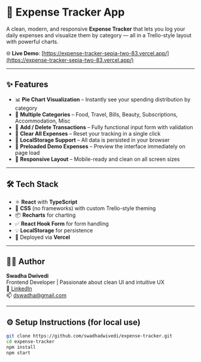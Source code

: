 # 💸 Expense Tracker App

A clean, modern, and responsive **Expense Tracker** that lets you log your daily expenses and visualize them by category — all in a Trello-style layout with powerful charts.

🌐 **Live Demo**: [https://expense-tracker-sepia-two-83.vercel.app/](https://expense-tracker-sepia-two-83.vercel.app/)

---

## ✨ Features

- 📊 **Pie Chart Visualization** – Instantly see your spending distribution by category
- 💼 **Multiple Categories** – Food, Travel, Bills, Beauty, Subscriptions, Accommodation, Misc
- 📝 **Add / Delete Transactions** – Fully functional input form with validation
- 🧹 **Clear All Expenses** – Reset your tracking in a single click
- 💾 **LocalStorage Support** – All data is persisted in your browser
- 🎯 **Preloaded Demo Expenses** – Preview the interface immediately on page load
- 📱 **Responsive Layout** – Mobile-ready and clean on all screen sizes

---

## 🛠 Tech Stack

- ⚛️ **React** with **TypeScript**
- 🎨 **CSS** (no frameworks) with custom Trello-style theming
- 📦 **Recharts** for charting
- ✅ **React Hook Form** for form handling
- 💡 **LocalStorage** for persistence
- 🚀 Deployed via **Vercel**

---

## 🧑‍💻 Author

**Swadha Dwivedi**  
Frontend Developer | Passionate about clean UI and intuitive UX  
🔗 [LinkedIn](https://www.linkedin.com/in/swadhadwivedi)  
📫 dswadha@gmail.com

---

## ⚙️ Setup Instructions (for local use)

```bash
git clone https://github.com/swadhadwivedi/expense-tracker.git
cd expense-tracker
npm install
npm start
